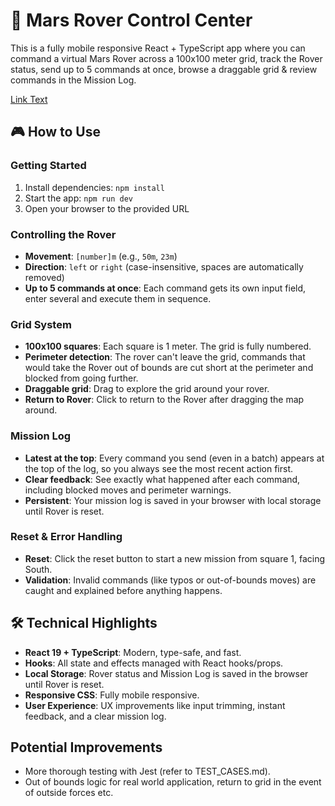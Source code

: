# 🚀 Mars Rover Control Center

This is a fully mobile responsive React + TypeScript app where you can command a virtual Mars Rover across a 100x100 meter grid, track the Rover status, send up to 5 commands at once, browse a draggable grid & review commands in the Mission Log.

[Link Text](https://mars-rover-control-center.vercel.app/)

## 🎮 How to Use

### Getting Started
1. Install dependencies: `npm install`
2. Start the app: `npm run dev`
3. Open your browser to the provided URL

### Controlling the Rover
- **Movement**: `[number]m` (e.g., `50m`, `23m`)
- **Direction**: `left` or `right` (case-insensitive, spaces are automatically removed)
- **Up to 5 commands at once**: Each command gets its own input field, enter several and execute them in sequence.

### Grid System
- **100x100 squares**: Each square is 1 meter. The grid is fully numbered.
- **Perimeter detection**: The rover can't leave the grid, commands that would take the Rover out of bounds are cut short at the perimeter and blocked from going further.
- **Draggable grid**: Drag to explore the grid around your rover.
- **Return to Rover**: Click to return to the Rover after dragging the map around.

### Mission Log
- **Latest at the top**: Every command you send (even in a batch) appears at the top of the log, so you always see the most recent action first.
- **Clear feedback**: See exactly what happened after each command, including blocked moves and perimeter warnings.
- **Persistent**: Your mission log is saved in your browser with local storage until Rover is reset.

### Reset & Error Handling
- **Reset**: Click the reset button to start a new mission from square 1, facing South.
- **Validation**: Invalid commands (like typos or out-of-bounds moves) are caught and explained before anything happens.

## 🛠️ Technical Highlights
- **React 19 + TypeScript**: Modern, type-safe, and fast.
- **Hooks**: All state and effects managed with React hooks/props.
- **Local Storage**: Rover status and Mission Log is saved in the browser until Rover is reset.
- **Responsive CSS**: Fully mobile responsive.
- **User Experience**: UX improvements like input trimming, instant feedback, and a clear mission log.

## Potential Improvements
- More thorough testing with Jest (refer to TEST_CASES.md).
- Out of bounds logic for real world application, return to grid in the event of outside forces etc.
